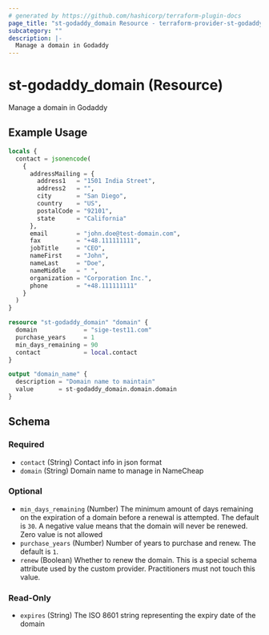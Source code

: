 ```yaml
---
# generated by https://github.com/hashicorp/terraform-plugin-docs
page_title: "st-godaddy_domain Resource - terraform-provider-st-godaddy"
subcategory: ""
description: |-
  Manage a domain in Godaddy
---
```


# st-godaddy_domain (Resource)

Manage a domain in Godaddy

## Example Usage

```terraform
locals {
  contact = jsonencode(
    {
      addressMailing = {
        address1   = "1501 India Street",
        address2   = "",
        city       = "San Diego",
        country    = "US",
        postalCode = "92101",
        state      = "California"
      },
      email        = "john.doe@test-domain.com",
      fax          = "+48.111111111",
      jobTitle     = "CEO",
      nameFirst    = "John",
      nameLast     = "Doe",
      nameMiddle   = " ",
      organization = "Corporation Inc.",
      phone        = "+48.111111111"
    }
  )
}

resource "st-godaddy_domain" "domain" {
  domain             = "sige-test11.com"
  purchase_years     = 1
  min_days_remaining = 90
  contact            = local.contact
}

output "domain_name" {
  description = "Domain name to maintain"
  value       = st-godaddy_domain.domain.domain
}
```

<!-- schema generated by tfplugindocs -->
## Schema

### Required

- `contact` (String) Contact info in json format
- `domain` (String) Domain name to manage in NameCheap

### Optional

- `min_days_remaining` (Number) The minimum amount of days remaining on the expiration of a domain before a renewal is attempted. The default is `30`. A negative value means that the domain will never be renewed. Zero value is not allowed
- `purchase_years` (Number) Number of years to purchase and renew. The default is `1`.
- `renew` (Boolean) Whether to renew the domain. This is a special schema attribute used by the custom provider. Practitioners must not touch this value.

### Read-Only

- `expires` (String) The ISO 8601 string representing the expiry date of the domain
